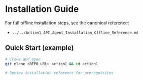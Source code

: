 # Installation Guide

For full offline installation steps, see the canonical reference:

- `../../Action1_API_Agent_Installation_Offline_Reference.md`

## Quick Start (example)
```bash
# Clone and open
git clone <REPO_URL> action1 && cd action1

# Review installation reference for prerequisites
```

